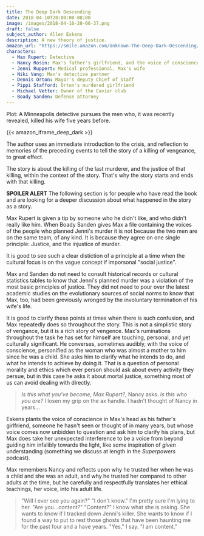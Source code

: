 ```yaml
---
title: The Deep Dark Descending
date: 2018-04-10T20:00:00-08:00
image: /images/2018-04-10-20-06-37.png
draft: false
subject_author: Allen Eskens
description: A new theory of justice.
amazon_url: "https://smile.amazon.com/Unknown-The-Deep-Dark-Descending/dp/B075RBSRT6/ref=tmm_aud_swatch_0?_encoding=UTF8&qid=&sr=&dpID=516ZGFwk%252BIL&preST=_SX342_QL70_&dpSrc=detail"
characters:
  - Max Rupert: Detective
  - Nancy Rosin: Max's father's girlfriend, and the voice of conscience in Max's head
  - Jenni Ruppert: Medical professional, Max's wife
  - Niki Vang: Max's detective partner
  - Dennis Orton: Mayor's deputy Chief of Staff
  - Pippi Stafford: Orton's murdered girlfriend
  - Michael Vetter: Owner of the Caviar club
  - Boady Sanden: Defense attorney
---
```


Plot: A Minneapolis detective pursues the men who, it was recently revealed, killed his wife five years before.

{{< amazon_iframe_deep_dark >}}

The author uses an immediate introduction to the crisis, and reflection to memories of the preceding events to tell the story of a killing of vengeance, to great effect.

The story is about the killing of the last murderer, and the justice of that killing, within the context of the story. That's why the story starts and ends with that killing.

**SPOILER ALERT** The following section is for people who have read the book and are looking for a deeper discussion about what happened in the story as a story.

Max Rupert is given a tip by someone who he didn't like, and who didn't really like him. When Boady Sanden gives Max a file containing the voices of the people who planned Jenni's murder it is not because the two men are on the same team, of any kind. It is because they agree on one single principle: Justice, and the injustice of murder.

It is good to see such a clear distiction of a principle at a time when the cultural focus is on the vague concept if imporsonal "social justice".

Max and Sanden do not need to consult historical records or cultural statistics tables to know that Jenni's planned murder was a violation of the most basic principles of justice. They did not need to pour over the latest academic studies on the evolutionary sources of social norms to know that Max, too, had been greviously wronged by the involuntary termination of his wife's life.

It is good to clarify these points at times when there is such confusion, and Max repeatedly does so throughout the story. This is not a simplistic story of vengance, but it is a rich story of vengence. Max's ruminations throughout the task he has set for himself are touching, personal, and yet culturally significant. He converses, sometimes audibly, with the voice of conscience, personified as the woman who was almost a mother to him since he was a child. She asks him to clarify what he intends to do, and what he intends to achieve by doing it. That is a question of personal morality and ethics which ever person should ask about every activity they persue, but in this case he asks it about mortal justice, something most of us can avoid dealing with directly.

> _Is this what you've become, Max Rupert?_, Nancy asks. _Is this who you are?_
> I losen my grip on the ax handle. I hadn't thought of Nancy in years...

Eskens plants the voice of conscience in Max's head as his father's girlfriend, someone he hasn't seen or thought of in many years, but whose voice comes now unbidden to question and ask him to clarify his plans, but Max does take her unexpected interference to be a voice from beyond guiding him infalibly towards the light, like some inspiration of _given_ understanding (something we discuss at length in the _Superpowers_ podcast). 

Max remembers Nancy and reflects upon why he trusted her when he was a child and she was an adult, and why he trusted her compared to other adults at the time, but he carefully and respectfully translates her ethical teachings, her voice, into his adult life.

> "Will I ever see you again?"
> "I don't know." I'm pretty sure I'm lying to her.
> "Are you...content?"
> "Content?"
> I know what she is asking. She wants to know if I tracked down Jenni's killer. She wants to know if I found a way to put to rest those ghosts that have been haunting me for the past four and a have years. "Yes," I say. "I am content."


